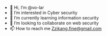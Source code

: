 - 👋 Hi, I’m @vo-lar
- 👀 I’m interested in Cyber security
- 🌱 I’m currently learning information security
- 💞️ I’m looking to collaborate on web security
- 📫 How to reach me Zzikang.fine@gmail.com

<!---
vo-lar/vo-lar is a ✨ special ✨ repository because its `README.md` (this file) appears on your GitHub profile.
You can click the Preview link to take a look at your changes.
--->
